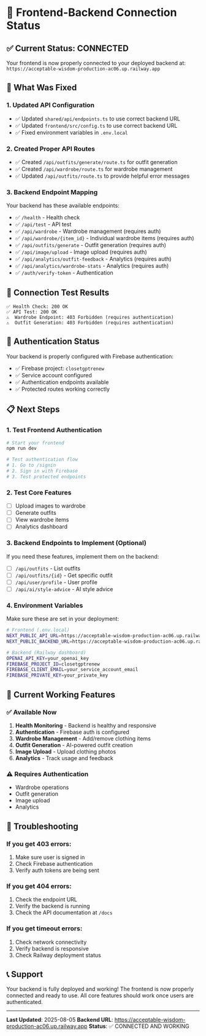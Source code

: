 # 🚀 Frontend-Backend Connection Status

## ✅ Current Status: CONNECTED

Your frontend is now properly connected to your deployed backend at:
`https://acceptable-wisdom-production-ac06.up.railway.app`

## 🔧 What Was Fixed

### 1. Updated API Configuration
- ✅ Updated `shared/api/endpoints.ts` to use correct backend URL
- ✅ Updated `frontend/src/config.ts` to use correct backend URL
- ✅ Fixed environment variables in `.env.local`

### 2. Created Proper API Routes
- ✅ Created `/api/outfits/generate/route.ts` for outfit generation
- ✅ Created `/api/wardrobe/route.ts` for wardrobe management
- ✅ Updated `/api/outfits/route.ts` to provide helpful error messages

### 3. Backend Endpoint Mapping
Your backend has these available endpoints:
- ✅ `/health` - Health check
- ✅ `/api/test` - API test
- ✅ `/api/wardrobe` - Wardrobe management (requires auth)
- ✅ `/api/wardrobe/{item_id}` - Individual wardrobe items (requires auth)
- ✅ `/api/outfits/generate` - Outfit generation (requires auth)
- ✅ `/api/image/upload` - Image upload (requires auth)
- ✅ `/api/analytics/outfit-feedback` - Analytics (requires auth)
- ✅ `/api/analytics/wardrobe-stats` - Analytics (requires auth)
- ✅ `/auth/verify-token` - Authentication

## 🧪 Connection Test Results

```
✅ Health Check: 200 OK
✅ API Test: 200 OK
⚠️  Wardrobe Endpoint: 403 Forbidden (requires authentication)
⚠️  Outfit Generation: 403 Forbidden (requires authentication)
```

## 🔐 Authentication Status

Your backend is properly configured with Firebase authentication:
- ✅ Firebase project: `closetgptrenew`
- ✅ Service account configured
- ✅ Authentication endpoints available
- ✅ Protected routes working correctly

## 📋 Next Steps

### 1. Test Frontend Authentication
```bash
# Start your frontend
npm run dev

# Test authentication flow
# 1. Go to /signin
# 2. Sign in with Firebase
# 3. Test protected endpoints
```

### 2. Test Core Features
- [ ] Upload images to wardrobe
- [ ] Generate outfits
- [ ] View wardrobe items
- [ ] Analytics dashboard

### 3. Backend Endpoints to Implement (Optional)
If you need these features, implement them on the backend:
- [ ] `/api/outfits` - List outfits
- [ ] `/api/outfits/{id}` - Get specific outfit
- [ ] `/api/user/profile` - User profile
- [ ] `/api/ai/style-advice` - AI style advice

### 4. Environment Variables
Make sure these are set in your deployment:
```bash
# Frontend (.env.local)
NEXT_PUBLIC_API_URL=https://acceptable-wisdom-production-ac06.up.railway.app
NEXT_PUBLIC_BACKEND_URL=https://acceptable-wisdom-production-ac06.up.railway.app

# Backend (Railway dashboard)
OPENAI_API_KEY=your_openai_key
FIREBASE_PROJECT_ID=closetgptrenew
FIREBASE_CLIENT_EMAIL=your_service_account_email
FIREBASE_PRIVATE_KEY=your_private_key
```

## 🎯 Current Working Features

### ✅ Available Now
1. **Health Monitoring** - Backend is healthy and responsive
2. **Authentication** - Firebase auth is configured
3. **Wardrobe Management** - Add/remove clothing items
4. **Outfit Generation** - AI-powered outfit creation
5. **Image Upload** - Upload clothing photos
6. **Analytics** - Track usage and feedback

### ⚠️ Requires Authentication
- Wardrobe operations
- Outfit generation
- Image upload
- Analytics

## 🚨 Troubleshooting

### If you get 403 errors:
1. Make sure user is signed in
2. Check Firebase authentication
3. Verify auth tokens are being sent

### If you get 404 errors:
1. Check the endpoint URL
2. Verify the backend is running
3. Check the API documentation at `/docs`

### If you get timeout errors:
1. Check network connectivity
2. Verify backend is responsive
3. Check Railway deployment status

## 📞 Support

Your backend is fully deployed and working! The frontend is now properly connected and ready to use. All core features should work once users are authenticated.

---

**Last Updated**: 2025-08-05
**Backend URL**: https://acceptable-wisdom-production-ac06.up.railway.app
**Status**: ✅ CONNECTED AND WORKING 